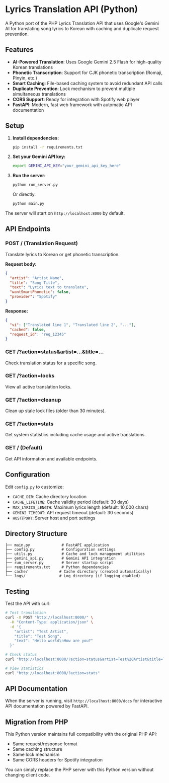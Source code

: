# Lyrics Translation API (Python)

A Python port of the PHP Lyrics Translation API that uses Google's Gemini AI for translating song lyrics to Korean with caching and duplicate request prevention.

## Features

- **AI-Powered Translation**: Uses Google Gemini 2.5 Flash for high-quality Korean translations
- **Phonetic Transcription**: Support for CJK phonetic transcription (Romaji, Pinyin, etc.)
- **Smart Caching**: File-based caching system to avoid redundant API calls
- **Duplicate Prevention**: Lock mechanism to prevent multiple simultaneous translations
- **CORS Support**: Ready for integration with Spotify web player
- **FastAPI**: Modern, fast web framework with automatic API documentation

## Setup

1. **Install dependencies:**
   ```bash
   pip install -r requirements.txt
   ```

2. **Set your Gemini API key:**
   ```bash
   export GEMINI_API_KEY="your_gemini_api_key_here"
   ```

3. **Run the server:**
   ```bash
   python run_server.py
   ```

   Or directly:
   ```bash
   python main.py
   ```

The server will start on `http://localhost:8000` by default.

## API Endpoints

### POST / (Translation Request)

Translate lyrics to Korean or get phonetic transcription.

**Request body:**
```json
{
  "artist": "Artist Name",
  "title": "Song Title",
  "text": "Lyrics text to translate",
  "wantSmartPhonetic": false,
  "provider": "Spotify"
}
```

**Response:**
```json
{
  "vi": ["Translated line 1", "Translated line 2", "..."],
  "cached": false,
  "request_id": "req_12345"
}
```

### GET /?action=status&artist=...&title=...

Check translation status for a specific song.

### GET /?action=locks

View all active translation locks.

### GET /?action=cleanup

Clean up stale lock files (older than 30 minutes).

### GET /?action=stats

Get system statistics including cache usage and active translations.

### GET / (Default)

Get API information and available endpoints.

## Configuration

Edit `config.py` to customize:

- `CACHE_DIR`: Cache directory location
- `CACHE_LIFETIME`: Cache validity period (default: 30 days)
- `MAX_LYRICS_LENGTH`: Maximum lyrics length (default: 10,000 chars)
- `GEMINI_TIMEOUT`: API request timeout (default: 30 seconds)
- `HOST`/`PORT`: Server host and port settings

## Directory Structure

```
├── main.py              # FastAPI application
├── config.py            # Configuration settings
├── utils.py             # Cache and lock management utilities
├── gemini_api.py        # Gemini API integration
├── run_server.py        # Server startup script
├── requirements.txt     # Python dependencies
├── cache/              # Cache directory (created automatically)
└── logs/               # Log directory (if logging enabled)
```

## Testing

Test the API with curl:

```bash
# Test translation
curl -X POST "http://localhost:8000/" \
  -H "Content-Type: application/json" \
  -d '{
    "artist": "Test Artist",
    "title": "Test Song",
    "text": "Hello world\nHow are you?"
  }'

# Check status
curl "http://localhost:8000/?action=status&artist=Test%20Artist&title=Test%20Song"

# View statistics
curl "http://localhost:8000/?action=stats"
```

## API Documentation

When the server is running, visit `http://localhost:8000/docs` for interactive API documentation powered by FastAPI.

## Migration from PHP

This Python version maintains full compatibility with the original PHP API:

- Same request/response format
- Same caching structure
- Same lock mechanism
- Same CORS headers for Spotify integration

You can simply replace the PHP server with this Python version without changing client code.
